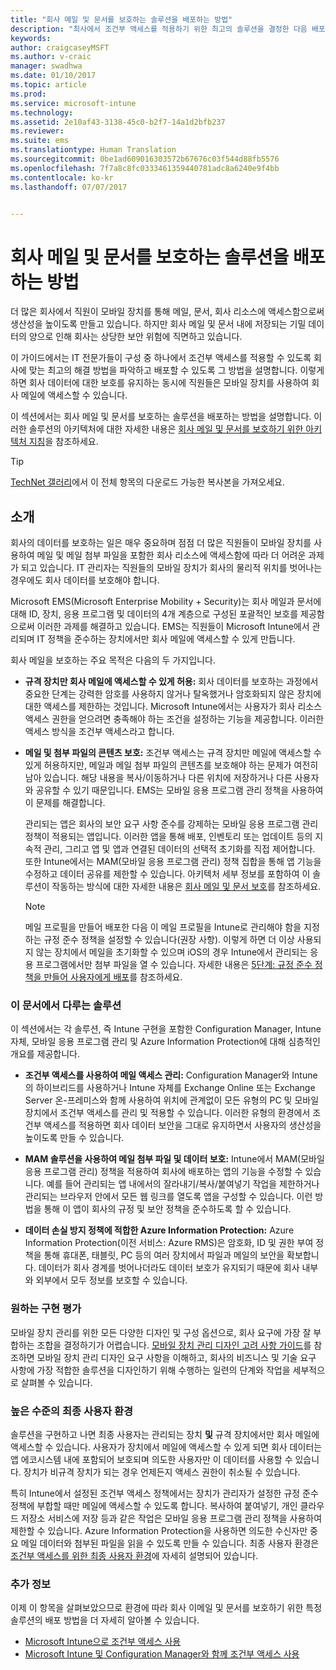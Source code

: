 ```yaml
---
title: "회사 메일 및 문서를 보호하는 솔루션을 배포하는 방법"
description: "최사에서 조건부 액세스를 적용하기 위한 최고의 솔루션을 결정한 다음 배포합니다."
keywords: 
author: craigcaseyMSFT
ms.author: v-craic
manager: swadhwa
ms.date: 01/10/2017
ms.topic: article
ms.prod: 
ms.service: microsoft-intune
ms.technology: 
ms.assetid: 2e10af43-3138-45c0-b2f7-14a1d2bfb237
ms.reviewer: 
ms.suite: ems
ms.translationtype: Human Translation
ms.sourcegitcommit: 0be1ad609016303572b67676c03f544d88fb5576
ms.openlocfilehash: 7f7a8c8fc0333461359440781adc8a6240e9f4bb
ms.contentlocale: ko-kr
ms.lasthandoff: 07/07/2017


---
```


# <a name="learn-how-to-deploy-a-solution-for-protecting-company-email-and-documents"></a>회사 메일 및 문서를 보호하는 솔루션을 배포하는 방법
더 많은 회사에서 직원이 모바일 장치를 통해 메일, 문서, 회사 리소스에 액세스함으로써 생산성을 높이도록 만들고 있습니다. 하지만 회사 메일 및 문서 내에 저장되는 기밀 데이터의 양으로 인해 회사는 상당한 보안 위험에 직면하고 있습니다.

이 가이드에서는 IT 전문가들이 구성 중 하나에서 조건부 액세스를 적용할 수 있도록 회사에 맞는 최고의 해결 방법을 파악하고 배포할 수 있도록 그 방법을 설명합니다. 이렇게 하면 회사 데이터에 대한 보호를 유지하는 동시에 직원들은 모바일 장치를 사용하여 회사 메일에 액세스할 수 있습니다.

이 섹션에서는 회사 메일 및 문서를 보호하는 솔루션을 배포하는 방법을 설명합니다. 이러한 솔루션의 아키텍처에 대한 자세한 내용은 [회사 메일 및 문서를 보호하기 위한 아키텍처 지침](architecture-guidance-for-protecting-company-email-and-documents.md)을 참조하세요.

> [!TIP]
> [TechNet 갤러리](https://gallery.technet.microsoft.com/Deploying-Enterprise-16499404)에서 이 전체 항목의 다운로드 가능한 복사본을 가져오세요.

## <a name="introduction"></a>소개
회사의 데이터를 보호하는 일은 매우 중요하며 점점 더 많은 직원들이 모바일 장치를 사용하여 메일 및 메일 첨부 파일을 포함한 회사 리소스에 액세스함에 따라 더 어려운 과제가 되고 있습니다. IT 관리자는 직원들의 모바일 장치가 회사의 물리적 위치를 벗어나는 경우에도 회사 데이터를 보호해야 합니다.

Microsoft EMS(Microsoft Enterprise Mobility + Security)는 회사 메일과 문서에 대해 ID, 장치, 응용 프로그램 및 데이터의 4개 계층으로 구성된 포괄적인 보호를 제공함으로써 이러한 과제를 해결하고 있습니다. EMS는 직원들이 Microsoft Intune에서 관리되며 IT 정책을 준수하는 장치에서만 회사 메일에 액세스할 수 있게 만듭니다.

회사 메일을 보호하는 주요 목적은 다음의 두 가지입니다.

-   **규격 장치만 회사 메일에 액세스할 수 있게 허용:** 회사 데이터를 보호하는 과정에서 중요한 단계는 강력한 암호를 사용하지 않거나 탈옥했거나 암호화되지 않은 장치에 대한 액세스를 제한하는 것입니다.  Microsoft Intune에서는 사용자가 회사 리소스 액세스 권한을 얻으려면 충족해야 하는 조건을 설정하는 기능을 제공합니다. 이러한 액세스 방식을 조건부 액세스라고 합니다.

-   **메일 및 첨부 파일의 콘텐츠 보호:** 조건부 액세스는 규격 장치만 메일에 액세스할 수 있게 허용하지만, 메일과 메일 첨부 파일의 콘텐츠를 보호해야 하는 문제가 여전히 남아 있습니다.  해당 내용을 복사/이동하거나 다른 위치에 저장하거나 다른 사용자와 공유할 수 있기 때문입니다.  EMS는 모바일 응용 프로그램 관리 정책을 사용하여 이 문제를 해결합니다.

    관리되는 앱은 회사의 보안 요구 사항 준수를 강제하는 모바일 응용 프로그램 관리 정책이 적용되는 앱입니다. 이러한 앱을 통해 배포, 인벤토리 또는 업데이트 등의 지속적 관리, 그리고 앱 및 앱과 연결된 데이터의 선택적 초기화를 직접 제어합니다. 또한 Intune에서는 MAM(모바일 응용 프로그램 관리) 정책 집합을 통해 앱 기능을 수정하고 데이터 공유를 제한할 수 있습니다. 아키텍처 세부 정보를 포함하여 이 솔루션이 작동하는 방식에 대한 자세한 내용은 [회사 메일 및 문서 보호](architecture-guidance-for-protecting-company-email-and-documents.md)를 참조하세요.

    > [!NOTE]
    > 메일 프로필을 만들어 배포한 다음 이 메일 프로필을 Intune로 관리해야 함을 지정하는 규정 준수 정책을 설정할 수 있습니다(권장 사항). 이렇게 하면 더 이상 사용되지 않는 장치에서 메일을 초기화할 수 있으며 iOS의 경우 Intune에서 관리되는 응용 프로그램에서만 첨부 파일을 열 수 있습니다. 자세한 내용은 [5단계: 규정 준수 정책을 만들어 사용자에게 배포](conditional-access-intune-configmgr-exchange.md)를 참조하세요.

### <a name="solutions-covered-in-this-article"></a>이 문서에서 다루는 솔루션
이 섹션에서는 각 솔루션, 즉 Intune 구현을 포함한 Configuration Manager, Intune 자체, 모바일 응용 프로그램 관리 및 Azure Information Protection에 대해 심층적인 개요를 제공합니다.

-   **조건부 액세스를 사용하여 메일 액세스 관리:** Configuration Manager와 Intune의 하이브리드를 사용하거나 Intune 자체를 Exchange Online 또는 Exchange Server 온-프레미스와 함께 사용하여 위치에 관계없이 모든 유형의 PC 및 모바일 장치에서 조건부 액세스를 관리 및 적용할 수 있습니다. 이러한 유형의 환경에서 조건부 액세스를 적용하면 회사 데이터 보안을 그대로 유지하면서 사용자의 생산성을 높이도록 만들 수 있습니다.

-   **MAM 솔루션을 사용하여 메일 첨부 파일 및 데이터 보호:** Intune에서 MAM(모바일 응용 프로그램 관리) 정책을 적용하여 회사에 배포하는 앱의 기능을 수정할 수 있습니다. 예를 들어 관리되는 앱 내에서의 잘라내기/복사/붙여넣기 작업을 제한하거나 관리되는 브라우저 안에서 모든 웹 링크를 열도록 앱을 구성할 수 있습니다. 이런 방법을 통해 이 앱이 회사의 규정 및 보안 정책을 준수하도록 할 수 있습니다.

-   **데이터 손실 방지 정책에 적합한 Azure Information Protection:** Azure Information Protection(이전 서비스: Azure RMS)은 암호화, ID 및 권한 부여 정책을 통해 휴대폰, 태블릿, PC 등의 여러 장치에서 파일과 메일의 보안을 확보합니다. 데이터가 회사 경계를 벗어나더라도 데이터 보호가 유지되기 때문에 회사 내부와 외부에서 모두 정보를 보호할 수 있습니다.

### <a name="evaluating-your-desired-implementation"></a>원하는 구현 평가
모바일 장치 관리를 위한 모든 다양한 디자인 및 구성 옵션으로, 회사 요구에 가장 잘 부합하는 조합을 결정하기가 어렵습니다. [모바일 장치 관리 디자인 고려 사항 가이드](mdm-design-considerations-guide.md)를 참조하면 모바일 장치 관리 디자인 요구 사항을 이해하고, 회사의 비즈니스 및 기술 요구 사항에 가장 적합한 솔루션을 디자인하기 위해 수행하는 일련의 단계와 작업을 세부적으로 살펴볼 수 있습니다.

### <a name="high-level-end-user-experience"></a>높은 수준의 최종 사용자 환경
솔루션을 구현하고 나면 최종 사용자는 관리되는 장치 **및** 규격 장치에서만 회사 메일에 액세스할 수 있습니다. 사용자가 장치에서 메일에 액세스할 수 있게 되면 회사 데이터는 앱 에코시스템 내에 포함되어 보호되며 의도한 사용자만 이 데이터를 사용할 수 있습니다. 장치가 비규격 장치가 되는 경우 언제든지 액세스 권한이 취소될 수 있습니다.

특히 Intune에서 설정된 조건부 액세스 정책에서는 장치가 관리자가 설정한 규정 준수 정책에 부합할 때만 메일에 액세스할 수 있도록 합니다. 복사하여 붙여넣기, 개인 클라우드 저장소 서비스에 저장 등과 같은 작업은 모바일 응용 프로그램 관리 정책을 사용하여 제한할 수 있습니다. Azure Information Protection을 사용하면 의도한 수신자만 중요 메일 데이터와 첨부된 파일을 읽을 수 있도록 만들 수 있습니다. 최종 사용자 환경은 [조건부 액세스를 위한 최종 사용자 환경](end-user-experience-conditional-access.md)에 자세히 설명되어 있습니다.

### <a name="where-to-go-from-here"></a>추가 정보
이제 이 항목을 살펴보았으므로 환경에 따라 회사 이메일 및 문서를 보호하기 위한 특정 솔루션의 배포 방법을 더 자세히 알아볼 수 있습니다.

- [Microsoft Intune으로 조건부 액세스 사용](conditional-access-intune.md)
- [Microsoft Intune 및 Configuration Manager와 함께 조건부 액세스 사용](conditional-access-intune-configmgr.md)

